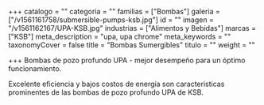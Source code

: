+++
catalogo = ""
categoria = ""
familias = ["Bombas"]
galeria = ["/v1561161758/submersible-pumps-ksb.jpg"]
id = ""
imagen = "/v1561162167/UPA-KSB.jpg"
industrias = ["Alimentos y Bebidas"]
marcas = ["KSB"]
meta_description = "upa, upa chrome"
meta_keywords = ""
taxonomyCover = false
title = "Bombas Sumergibles"
titulo = ""
weight = ""

+++
Bombas de pozo profundo UPA - mejor desempeño para un óptimo funcionamiento.

Excelente eficiencia y bajos costos de energía son características prominentes de las bombas de pozo profundo UPA de KSB.